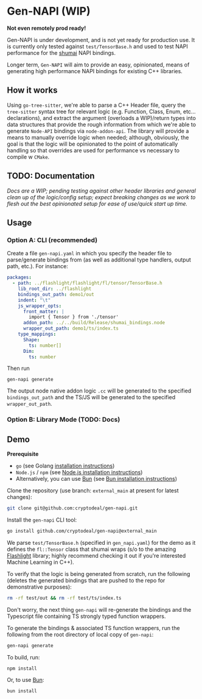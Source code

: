 # Gen-NAPI (WIP)

**Not even remotely prod ready!**

Gen-NAPI is under development, and is not yet ready for production use. It is currently only tested against `test/TensorBase.h` and used to test NAPI performance for the [shumai](https://github.com/facebookresearch/shumai) NAPI bindings.

Longer term, `Gen-NAPI` will aim to provide an easy, opinionated, means of generating high performance NAPI bindings for existing C++ libraries.

## How it works

Using `go-tree-sitter`, we're able to parse a C++ Header file, query the `tree-sitter` syntax tree for relevant logic (e.g. Function, Class, Enum, etc... declarations), and extract the argument (overloads a WIP)/return types into data structures that provide the rough information from which we're able to generate `Node-API` bindings via `node-addon-api`. The library will provide a means to manually override logic when needed; although, obviously, the goal is that the logic will be opinionated to the point of automatically handling so that overrides are used for performance vs necessary to compile w `CMake`.

## TODO: Documentation

_Docs are a WIP; pending testing against other header libraries and general clean up of the logic/config setup; expect breaking changes as we work to flesh out the best opinionated setup for ease of use/quick start up time._

## Usage

### Option A: CLI (recommended)

Create a file `gen-napi.yaml` in which you specify the header file to parse/generate bindings from (as well as additional type handlers, output path, etc.). For instance:

```yaml
packages:
  - path: ../flashlight/flashlight/fl/tensor/TensorBase.h
    lib_root_dir: ../flashlight
    bindings_out_path: demo1/out
    indent: "\t"
    js_wrapper_opts:
      front_matter: |
        import { Tensor } from './tensor'
      addon_path: ../../build/Release/shumai_bindings.node
      wrapper_out_path: demo1/ts/index.ts
    type_mappings:
      Shape:
        ts: number[]
      Dim:
        ts: number
```

Then run

```shell
gen-napi generate
```

The output node native addon logic `.cc` will be generated to the specified `bindings_out_path` and the TS/JS will be generated to the specified `wrapper_out_path`.

### Option B: Library Mode (TODO: Docs)

## Demo

**Prerequisite**

- `go` (see Golang [installation instructions](https://go.dev/doc/install))
- `Node.js` / `npm` (see [Node.js installation instructions](https://nodejs.org/en/download/))
- Alternatively, you can use [Bun](https://bun.sh) (see [Bun installation instructions](https://bun.sh))

Clone the repository (use branch: `external_main` at present for latest changes):

```sh
git clone git@github.com:cryptodeal/gen-napi.git
```

Install the `gen-napi` CLI tool:

```sh
go install github.com/cryptodeal/gen-napi@external_main
```

We parse `test/TensorBase.h` (specified in `gen_napi.yaml`) for the demo as it defines the `fl::Tensor` class that shumai wraps (s/o to the amazing [Flashlight](https://github.com/flashlight/flashlight) library; highly recommend checking it out if you're interested Machine Learning in C++).

To verify that the logic is being generated from scratch, run the following (deletes the generated bindings that are pushed to the repo for demonstrative purposes):

```sh
rm -rf test/out && rm -rf test/ts/index.ts
```

Don't worry, the next thing `gen-napi` will re-generate the bindings and the Typescript file containing TS strongly typed function wrappers.

To generate the bindings & associated TS function wrappers, run the following from the root directory of local copy of `gen-napi`:

```sh
gen-napi generate
```

To build, run:

```sh
npm install
```

Or, to use [Bun](https://bun.sh):

```sh
bun install
```
